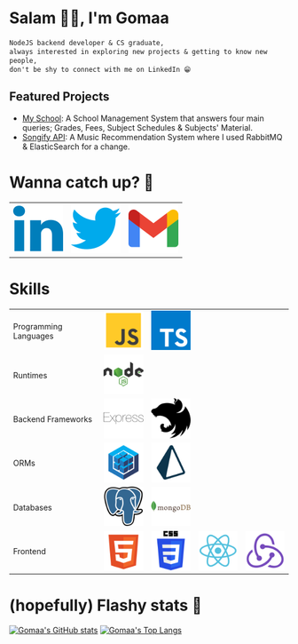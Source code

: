 <!-- V1: -->
<!-- Acknowledgement: https://github.com/DoniaEsawi/DoniaEsawi -->
<!-- Acknowledgement: https://github.com/money8203/money8203/ -->

<!-- V2: -->
<!-- Acknowledgement: ChatGPT 😁 -->
<!-- SVGs source: https://www.svgrepo.com/ -->
<!-- Note: I manually changed the width & height in each SVG -->

# Salam 👋🏻, I'm Gomaa

```
NodeJS backend developer & CS graduate,
always interested in exploring new projects & getting to know new people,
don't be shy to connect with me on LinkedIn 😁
```

## Featured Projects

- [My School](https://github.com/G0maa/my-school-server): A School Management System that answers four main queries; Grades, Fees, Subject Schedules & Subjects' Material.
- [Songify API](https://github.com/G0maa/songify-app): A Music Recommendation System where I used RabbitMQ & ElasticSearch for a change.

# Wanna catch up? 🧐

|                                                                                  |                                                                 |                                                               |
| -------------------------------------------------------------------------------- | --------------------------------------------------------------- | ------------------------------------------------------------- |
| [![LinkedIn](./images/linkedin.svg)](https://www.linkedin.com/in/gomaamohammed/) | [![LinkedIn](./images/twitter.svg)](https://twitter.com/_g0maa) | [![Gmail](./images/gmail.svg)](mailto:midomaxgomaa@gmail.com) |

# Skills

<!-- I think I can't remove this? -->

|                       |                                            |                                      |                                |                                |
| --------------------- | ------------------------------------------ | ------------------------------------ | ------------------------------ | ------------------------------ |
| Programming Languages | ![JS](./images/js.svg)                     | ![TS](./images/ts.svg)               |                                |                                |
| Runtimes              | ![NodeJS](./images/nodejs.svg)             |                                      |                                |                                |
| Backend Frameworks    | ![Expres](./images/experss.svg)            | ![nesths](./images/nestjs.svg)       |                                |                                |
| ORMs                  | ![Sequelize - ORM](./images/sequelize.svg) | ![Prisma - ORM](./images/prisma.svg) |                                |                                |
| Databases             | ![PostgreSQL](./images/postgresql.svg)     | ![MongoDB](./images/mongodb.svg)     |                                |                                |
| Frontend              | ![HTML](./images/html.svg)                 | ![CSS](./images/css.svg)             | ![Reactjs](./images/react.svg) | ![Reduxjs](./images/redux.svg) |

# (hopefully) Flashy stats 🤩

[![Gomaa's GitHub stats](https://github-readme-stats.vercel.app/api?username=G0maa&show_icons=true)](https://github.com/anuraghazra/github-readme-stats)
[![Gomaa's Top Langs](https://github-readme-stats.vercel.app/api/top-langs/?username=G0maa&layout=compact)](https://github.com/anuraghazra/github-readme-stats)
